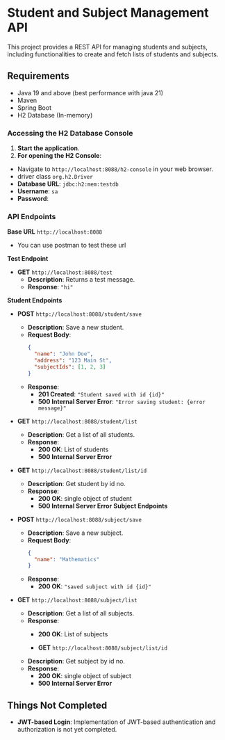 # Student and Subject Management API

This project provides a REST API for managing students and subjects, including functionalities to create and fetch lists of students and subjects.

## Requirements

- Java 19 and above (best performance with java 21)
- Maven
- Spring Boot
- H2 Database (In-memory)

### Accessing the H2 Database Console

1. **Start the application**.
2. **For opening the H2 Console**:
- Navigate to `http://localhost:8088/h2-console` in your web browser.
- driver class `org.h2.Driver`
- **Database URL**: `jdbc:h2:mem:testdb`
- **Username**: `sa`
- **Password**: 

### API Endpoints

**Base URL**
`http://localhost:8088`
- You can use postman to test these url

**Test Endpoint**
- **GET** `http://localhost:8088/test`
  - **Description**: Returns a test message.
  - **Response**: `"hi"`

**Student Endpoints**
- **POST** `http://localhost:8088/student/save`
  - **Description**: Save a new student.
  - **Request Body**:
    ```json
    {
      "name": "John Doe",
      "address": "123 Main St",
      "subjectIds": [1, 2, 3]
    }
    ```
  - **Response**:
    - **201 Created**: `"Student saved with id {id}"`
    - **500 Internal Server Error**: `"Error saving student: {error message}"`

- **GET** `http://localhost:8088/student/list`
  - **Description**: Get a list of all students.
  - **Response**:
    - **200 OK**: List of students
    - **500 Internal Server Error**
- **GET** `http://localhost:8088/student/list/id`
  - **Description**: Get student by id no.
  - **Response**:
    - **200 OK**: single object of student
    - **500 Internal Server Error**
**Subject Endpoints**
- **POST** `http://localhost:8088/subject/save`
  - **Description**: Save a new subject.
  - **Request Body**:
    ```json
    {
      "name": "Mathematics"
    }
    ```
  - **Response**:
    - **200 OK**: `"saved subject with id {id}"`

- **GET** `http://localhost:8088/subject/list`
  - **Description**: Get a list of all subjects.
  - **Response**:
    - **200 OK**: List of subjects

     - **GET** `http://localhost:8088/subject/list/id`
  - **Description**: Get subject by id no.
  - **Response**:
    - **200 OK**: single object of subject
    - **500 Internal Server Error** 

## Things Not Completed

- **JWT-based Login**: Implementation of JWT-based authentication and authorization is not yet completed.
